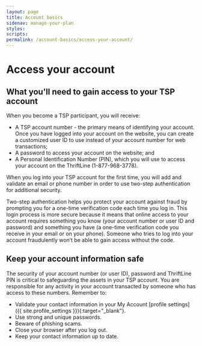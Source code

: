 ```yaml
---
layout: page
title: Account basics
sidenav: manage-your-plan
styles:
scripts:
permalink: /account-basics/access-your-account/
---
```


# Access your account


## What you'll need to gain access to your TSP account

When you become a TSP participant, you will receive:

+ A TSP account number - the primary means of identifying your account. Once you have logged into your account on the website, you can create a customized user ID to use instead of your account number for web transactions;
+ A password to access your account on the website; and
+ A Personal Identification Number (PIN), which you will use to access your account on the ThriftLine (1-877-968-3778).

When you log into your TSP account for the first time, you will add and validate an email or phone number in order to use two-step authentication for additional security.

Two-step authentication helps you protect your account against fraud by prompting you for a one-time verification code each time you log in. This login process is more secure because it means that online access to your account requires something you know (your account number or user ID and password) and something you have (a one-time verification code you receive in your email or on your phone). Someone who tries to log into your account fraudulently won’t be able to gain access without the code.


## Keep your account information safe

The security of your account number (or user ID), password and ThriftLine PIN is critical to safeguarding the assets in your TSP account. You are responsible for any activity in your account transacted by someone who has access to these numbers. Remember to:
+ Validate your contact information in your My Account [profile settings]({{ site.profile_settings }}){:target="\_blank"}.
+ Use strong and unique passwords. 
+ Beware of phishing scams. 
+ Close your browser after you log out. 
+ Keep your contact information up to date.
